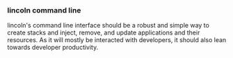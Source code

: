 ### lincoln command line

lincoln's command line interface should be a robust and simple way to create
stacks and inject, remove, and update applications and their resources. As it
will mostly be interacted with developers, it should also lean towards developer
productivity.
